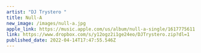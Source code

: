 ```yaml
---
artist: "DJ Trystero "
title: Null-A
new_image: /images/null-a.jpg
apple_link: https://music.apple.com/us/album/null-a-single/1617775611
link: https://www.dropbox.com/s/y12ogz2i1ge24eo/DJTrystero.zip?dl=1
published_date: 2022-04-14T17:47:55.546Z
---
```

